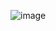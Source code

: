 ![image](https://user-images.githubusercontent.com/82428413/174441688-2cd6ad9b-1e77-436b-a128-f49cd7a8c8de.png)
